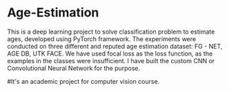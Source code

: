 # Age-Estimation
This is a deep learning project to solve classification problem to estimate ages, developed using PyTorch framework.
The experiments were conducted on three different and reputed age estimation dataset: FG - NET, AGE DB, UTK FACE.
We have used focal loss as the loss function, as the examples in the classes were insufficient.
I have built the custom CNN or Convolutional Neural Network for the purpose.

#It's an academic project for computer vision course. 
